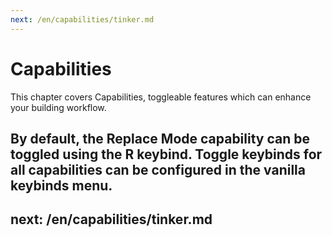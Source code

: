 ```yaml
---
next: /en/capabilities/tinker.md
---
```


# Capabilities
This chapter covers Capabilities, toggleable features which can enhance your building workflow.

By default, the **Replace Mode** capability can be toggled using the R keybind. Toggle keybinds for all capabilities can be configured in the vanilla keybinds menu.
---
next: /en/capabilities/tinker.md
---